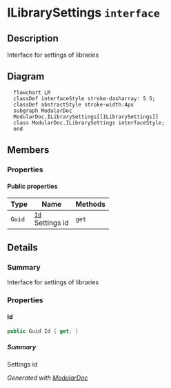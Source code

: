 # ILibrarySettings `interface`

## Description
Interface for settings of libraries

## Diagram
```mermaid
  flowchart LR
  classDef interfaceStyle stroke-dasharray: 5 5;
  classDef abstractStyle stroke-width:4px
  subgraph ModularDoc
  ModularDoc.ILibrarySettings[[ILibrarySettings]]
  class ModularDoc.ILibrarySettings interfaceStyle;
  end
```

## Members
### Properties
#### Public  properties
| Type | Name | Methods |
| --- | --- | --- |
| `Guid` | [`Id`](#id)<br>Settings id | `get` |

## Details
### Summary
Interface for settings of libraries

### Properties
#### Id
```csharp
public Guid Id { get; }
```
##### Summary
Settings id

*Generated with* [*ModularDoc*](https://github.com/hailstorm75/ModularDoc)

